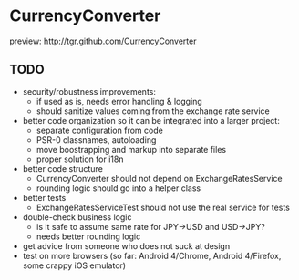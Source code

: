 CurrencyConverter
=================

preview: http://tgr.github.com/CurrencyConverter

TODO
----

* security/robustness improvements:
    * if used as is, needs error handling & logging
    * should sanitize values coming from the exchange rate service
* better code organization so it can be integrated into a larger project:
    * separate configuration from code
    * PSR-0 classnames, autoloading
    * move boostrapping and markup into separate files
    * proper solution for i18n
* better code structure
    * CurrencyConverter should not depend on ExchangeRatesService
    * rounding logic should go into a helper class
* better tests
    * ExchangeRatesServiceTest should not use the real service for tests
* double-check business logic
    * is it safe to assume same rate for JPY->USD and USD->JPY?
    * needs better rounding logic
* get advice from someone who does not suck at design
* test on more browsers (so far: Android 4/Chrome, Android 4/Firefox, some crappy iOS emulator)
